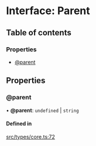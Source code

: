 # Interface: Parent

## Table of contents

### Properties

- [@parent](../wiki/Parent#@parent)

## Properties

### @parent

• **@parent**: `undefined` \| `string`

#### Defined in

[src/types/core.ts:72](https://github.com/decisively-io/interview-sdk/blob/88201aefe0053753c57ed3533baaa60dd3f28a04/src/types/core.ts#L72)

